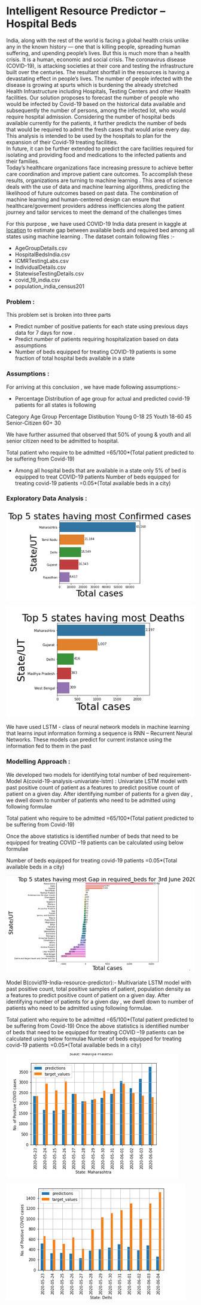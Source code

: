 # Intelligent Resource Predictor – Hospital Beds

India, along with the rest of the world is facing a global health crisis unlike any in the known  history — one that is killing people, spreading human suffering, and upending people’s lives. 
But this is much more than a health crisis. It is a human, economic and social crisis. The coronavirus disease (COVID-19), is attacking societies at their core and testing the infrastructure built over the centuries. The resultant shortfall in the resources is having a devastating effect in people’s lives. 
The number of people infected with the disease is growing at spurts which is burdening the already stretched Health Infrastructure including Hospitals, Testing Centers and other Health facilities.
Our solution proposes to forecast the number of people who would be infected by Covid-19 based on the historical data available and subsequently the number of persons, among the infected lot, who would require hospital admission.
Considering the number of hospital beds available currently for the patients, it further predicts the number of beds that would be required to admit the fresh cases that would arise every day. This analysis is intended to be used by the hospitals to plan for the expansion of their Covid-19 treating facilities.  
In future, it can be further extended to predict the care facilities required for isolating and providing food and medications to the infected patients and their families.  
Today’s healthcare organizations face increasing pressure to achieve better care coordination and improve patient care outcomes. To accomplish these results, organizations are turning to machine learning . This area of science   deals with the use of data and machine learning algorithms, predicting the likelihood of future outcomes based on past data.
The combination of machine learning and human-centered design can ensure that healthcare/goverment  providers address inefficiencies along the patient journey and tailor services to meet the demand of the challenges  times


For this purpose , we have used COVID-19 India data present in kaggle at [location](https://www.kaggle.com/sudalairajkumar/covid19-in-india) to estimate gap between available beds and required bed among all states using machine learning .
The dataset contain following files :-

* AgeGroupDetails.csv
* HospitalBedsIndia.csv
* ICMRTestingLabs.csv
* IndividualDetails.csv
* StatewiseTestingDetails.csv
* covid_19_india.csv
* population_india_census201

### Problem :

This problem set is broken into three parts 
*	Predict number of positive patients for each state using previous days data for 7 days for now .
*	Predict number of patients requiring hospitalization based on data assumptions 
*	Number of beds equipped for treating COVID-19 patients is some fraction of total hospital beds available in a state

### Assumptions :
For arriving at this conclusion , we have made following assumptions:-
*	Percentage Distribution of age group for actual and predicted covid-19 patients for  all states is following

Category	    Age Group 	Percentage Distibution
Young 	        0-18	           25
Youth	         18-60             45
Senior-Citizen	60+	             30


We have further assumed that observed that 50% of young & youth and all senior citizen need to be admitted to hospital.

Total patient who require to be admitted =65/100*(Total patient predicted to be suffering from Covid-19)

*	Among all hospital beds that are available in a state only 5% of bed is equipped to treat COVID-19 patients
Number of beds equipped for treating covid-19 patients   =0.05*(Total available beds in a city)

### Exploratory Data Analysis :

![](visualizations/top5_confirmed.png)

![](visualizations/top5_deceased.png)

We have used LSTM - class of neural network models in machine learning that learns input information forming a sequence is RNN – Recurrent Neural Networks. These models can predict for current instance using the information fed to them in the past

### Modelling Approach :

We developed two models for identifying total number of bed requirement-
Model A(covid-19-analysis-univariate-lstm) :  Univariate LSTM model with past positive count of patient as a features to predict positive count of patient on a given day.  After identifying number of patients for a given day , we dwell down to number of patients who need to be admitted using following formulae

Total patient who require to be admitted =65/100*(Total patient predicted to be suffering from Covid-19)

Once the above statistics is identified number of beds that need to be equipped for treating COVID –19 patients can be calculated using below formulae

Number of beds equipped for treating covid-19 patients   =0.05*(Total available beds in a city)

![](./visualizations/gaps_in_beds.png)

Model B(covid19-India-resource-predictor):- Multivariate LSTM model with past positive count, total positive samples of patient, population density  as a features to predict positive count of patient on a given day.  After identifying number of patients for a given day , we dwell down to number of patients who need to be admitted using following formulae.

Total patient who require to be admitted =65/100*(Total patient predicted to be suffering from Covid-19)
Once the above statistics is identified number of beds that need to be equipped for treating COVID –19 patients can be calculated using below formulae
Number of beds equipped for treating covid-19 patients   =0.05*(Total available beds in a city)

![](./visualizations/positive_prediction_MH.png)

![](./visualizations/positive_prediction_DL.png)










